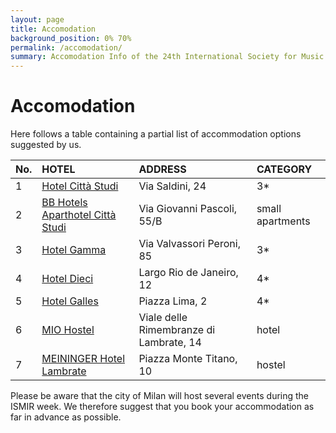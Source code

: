 ```yaml
---
layout: page
title: Accomodation
background_position: 0% 70%
permalink: /accomodation/
summary: Accomodation Info of the 24th International Society for Music Information Retrieval Conference
---
```


# Accomodation

Here follows a table containing a partial list of accommodation options suggested by us.

| No.  | HOTEL  | ADDRESS | CATEGORY |                                     
|:------------------|:------------------|:------------------|:------------------|
|1| [Hotel Città Studi](https://hotelcittastudi.it/index-en.html#!/page_home) | Via Saldini, 24   | 3*   | 
|2| [BB Hotels Aparthotel Città Studi](https://bbhotels.it/aparthotel-citta-studi/) | Via Giovanni Pascoli, 55/B   | small apartments   | 
|3| [Hotel Gamma](https://hotelgammamilano.it/it/) | Via Valvassori Peroni, 85   | 3*   | 
|4| [Hotel Dieci](http://www.hoteldieci.it/) | Largo Rio de Janeiro, 12   | 4*   | 
|5| [Hotel Galles](https://www.gruppouna.it/unahotels/unahotels-galles-milano) | Piazza Lima, 2  | 4*   | 
|6| [MIO Hostel](https://miohostel.com) | Viale delle Rimembranze di Lambrate, 14   | hotel   | 
|7| [MEININGER Hotel Lambrate](https://www.meininger-hotels.com/en/hotels/milan/hotel-milan-lambrate/?utm_source=gmb&utm_medium=referral&utm_campaign=MIL-MT&utm_content=website) | Piazza Monte Titano, 10   | hostel   | 

Please be aware that the city of Milan will host several events during the ISMIR week. 
We therefore suggest that you book your accommodation as far in advance as possible.
